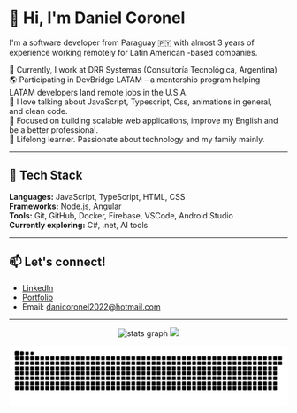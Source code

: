 # 👋 Hi, I'm Daniel Coronel

I'm a software developer from Paraguay 🇵🇾 with almost 3 years of experience working remotely for Latin American -based companies.

🔭 Currently, I work at DRR Systemas (Consultoría Tecnológica, Argentina)  
🌎 Participating in DevBridge LATAM – a mentorship program helping LATAM developers land remote jobs in the U.S.A.  
💬 I love talking about JavaScript, Typescript, Css, animations in general, and clean code.  
🎯 Focused on building scalable web applications, improve my English and be a better professional.  
🧠 Lifelong learner. Passionate about technology and my family mainly.

---

## 🚀 Tech Stack

**Languages:** JavaScript, TypeScript, HTML, CSS  
**Frameworks:** Node.js, Angular  
**Tools:** Git, GitHub, Docker, Firebase, VSCode, Android Studio  
**Currently exploring:** C#, .net, AI tools

---

## 📫 Let's connect!

- [LinkedIn](https://www.linkedin.com/in/dani-coro)  
- [Portfolio](https://danielcoronel.netlify.app/)  
- Email: danicoronel2022@hotmail.com


---


<p align="center">
  
  <img src="https://github-readme-stats.vercel.app/api?username=DanielCoronelPV&show_icons=true&theme=radical&count_private=true" height="165" alt="stats graph" />
  <img src="https://github-readme-stats.vercel.app/api/top-langs/?username=DanielCoronelPV&layout=compact&theme=radical">

</p>

<picture>
  <source media="(prefers-color-scheme: dark)" srcset="https://raw.githubusercontent.com/DanielCoronelPV/DanielCoronelPV/output/github-contribution-grid-snake-dark.svg" />
  <source media="(prefers-color-scheme: light)" srcset="https://raw.githubusercontent.com/DanielCoronelPV/DanielCoronelPV/output/github-contribution-grid-snake.svg" />
  <img alt="github contribution grid snake animation" src="https://raw.githubusercontent.com/DanielCoronelPV/DanielCoronelPV/output/github-contribution-grid-snake.svg" />
</picture>

